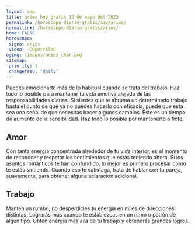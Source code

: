 ```yaml
---
layout: amp
title: aries hoy gratis 15 de mayo del 2025 
permalink: /horoscopo-diario-gratis/amp/aries/
normallink: /horoscopo-diario-gratis/aries/
home: FALSE
horoscopo:
 signo: aries
 video: -DQpmrrAIeU
ogimg: /images/aries_char.png
sitemap:
 priority: 1
 changefreq: 'daily'
---
```



Puedes emocionarte más de lo habitual cuando se trata del trabajo. Haz todo lo posible para mantener tu vida emotiva alejada de las responsabilidades diarias. Si sientes que te abruma un determinado trabajo hasta el punto de que ya no puedes hacerlo con eficacia, puede que esta sea una señal de que necesitas hacer algunos cambios. Este es un tiempo de aumento de la sensibilidad. Haz todo lo posible por mantenerte a flote.

## Amor

Con tanta energía concentrada alrededor de tu vida interior, es el momento de reconocer y respetar los sentimientos que estás teniendo ahora. Si los asuntos románticos te han confundido, lo mejor es primero procesar cómo te estás sintiendo. Cuando eso te satisfaga, trata de hablar con tu pareja, suavemente, para obtener alguna aclaración adicional.

## Trabajo

Mantén un rumbo, no desperdicies tu energía en miles de direcciones distintas. Lograrás más cuando te establezcas en un ritmo o patrón de algún tipo. Obtén energía más allá de tu trabajo y obtendrás grandes logros.